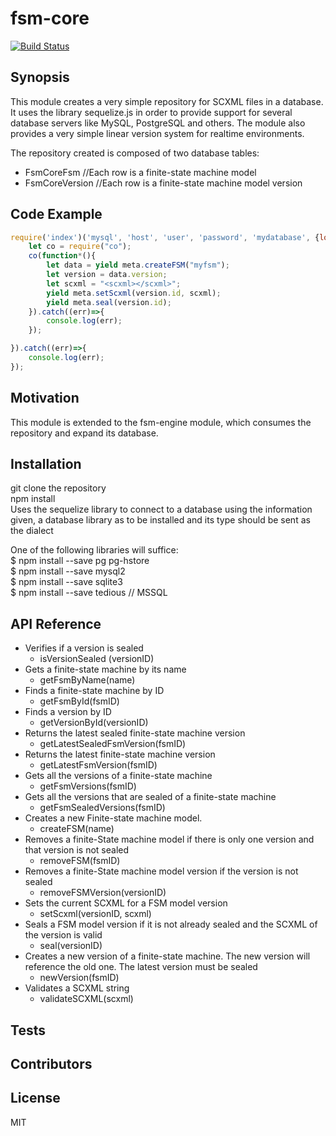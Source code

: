 # fsm-core
[![Build Status](https://travis-ci.org/moraispgsi/fsm-core.svg?branch=master)](https://travis-ci.org/moraispgsi/fsm-core)

## Synopsis

This module creates a very simple repository for SCXML files in a database. It uses the library sequelize.js in order to provide support for several database servers like MySQL, PostgreSQL and others. The module also provides a very simple linear version system for realtime environments. 

The repository created is composed of two database tables:
- FsmCoreFsm //Each row is a finite-state machine model
- FsmCoreVersion //Each row is a finite-state machine model version

## Code Example
```javascript
require('index')('mysql', 'host', 'user', 'password', 'mydatabase', {logging: false}).then(function (meta) {
    let co = require("co");
    co(function*(){
        let data = yield meta.createFSM("myfsm");
        let version = data.version;
        let scxml = "<scxml></scxml>";
        yield meta.setScxml(version.id, scxml);
        yield meta.seal(version.id);
    }).catch((err)=>{
        console.log(err);
    });

}).catch((err)=>{
    console.log(err);
});
```
## Motivation

This module is extended to the fsm-engine module, which consumes the repository and expand its database.

## Installation

git clone the repository  
npm install  
Uses the sequelize library to connect to a database using the information given, a database library as to be installed and its type should be sent as the dialect  

  One of the following libraries will suffice:  
$ npm install --save pg pg-hstore  
$ npm install --save mysql2  
$ npm install --save sqlite3  
$ npm install --save tedious // MSSQL  

## API Reference

- Verifies if a version is sealed
  - isVersionSealed (versionID)
- Gets a finite-state machine by its name
  - getFsmByName(name)
- Finds a finite-state machine by ID
  - getFsmById(fsmID)
- Finds a version by ID
  - getVersionById(versionID)
- Returns the latest sealed finite-state machine version
  - getLatestSealedFsmVersion(fsmID)
- Returns the latest finite-state machine version
  - getLatestFsmVersion(fsmID)
- Gets all the versions of a finite-state machine
  - getFsmVersions(fsmID)
- Gets all the versions that are sealed of a finite-state machine
  - getFsmSealedVersions(fsmID)
- Creates a new Finite-state machine model.
  - createFSM(name)
- Removes a finite-State machine model if there is only one version and that version is not sealed
  - removeFSM(fsmID)
- Removes a finite-State machine model version if the version is not sealed
  - removeFSMVersion(versionID)
- Sets the current SCXML for a FSM model version
  - setScxml(versionID, scxml)
- Seals a FSM model version if it is not already sealed and the SCXML of the version is valid
  - seal(versionID)
- Creates a new version of a finite-state machine. The new version will reference the old one. The latest version must be sealed
  - newVersion(fsmID)
- Validates a SCXML string
  - validateSCXML(scxml)


## Tests

## Contributors

## License

MIT
